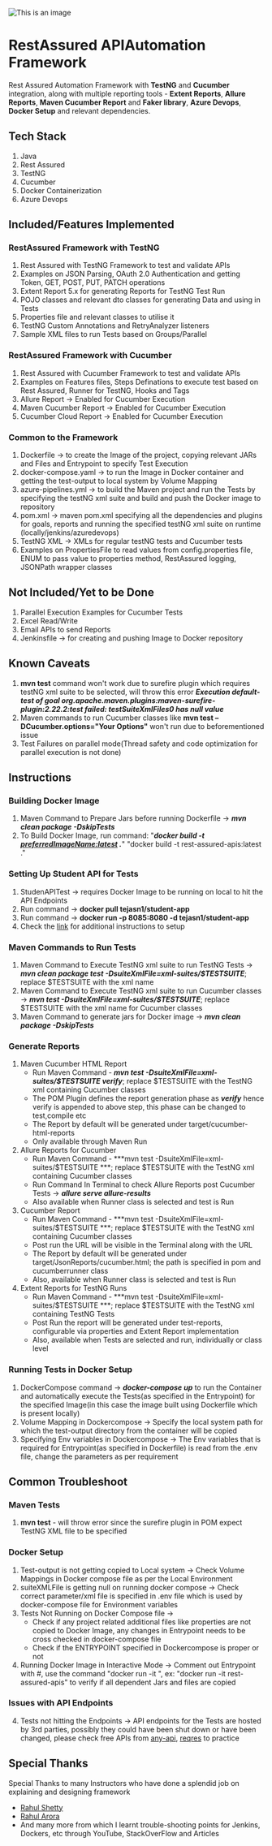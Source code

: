 ![This is an image](https://www.north-47.com/wp-content/uploads/2021/06/rest-assured-resized-copy.jpg) 

# RestAssured APIAutomation Framework
Rest Assured Automation Framework with **TestNG** and **Cucumber** integration, along with multiple reporting tools - **Extent Reports**, **Allure Reports**, **Maven Cucumber Report** and **Faker library**, **Azure Devops**, **Docker Setup** and relevant dependencies.

## Tech Stack
1. Java
2. Rest Assured 
3. TestNG
4. Cucumber
5. Docker Containerization
6. Azure Devops 

## Included/Features Implemented
### RestAssured Framework with TestNG
1. Rest Assured with TestNG Framework to test and validate APIs
2. Examples on JSON Parsing, OAuth 2.0 Authentication and getting Token, GET, POST, PUT, PATCH operations
3. Extent Report 5.x for generating Reports for TestNG Test Run
4. POJO classes and relevant dto classes for generating Data and using in Tests
5. Properties file and relevant classes to utilise it
6. TestNG Custom Annotations and RetryAnalyzer listeners
7. Sample XML files to run Tests based on Groups/Parallel

### RestAssured Framework with Cucumber
1. Rest Assured with Cucumber Framework to test and validate APIs
2. Examples on Features files, Steps Definations to execute test based on Rest Assured, Runner for TestNG, Hooks and Tags 
3. Allure Report -> Enabled for Cucumber Execution
4. Maven Cucumber Report -> Enabled for Cucumber Execution
5. Cucumber Cloud Report -> Enabled for Cucumber Execution

### Common to the Framework
1. Dockerfile -> to create the Image of the project, copying relevant JARs and Files and Entrypoint to specify Test Execution
2. docker-compose.yaml -> to run the Image in Docker container and getting the test-output to local system by Volume Mapping
3. azure-pipelines.yml -> to build the Maven project and run the Tests by specifying the testNG xml suite and build and push the Docker image to repository
4. pom.xml -> maven pom.xml specifying all the dependencies and plugins for goals, reports and running the specified testNG xml suite on runtime (locally/jenkins/azuredevops)
5. TestNG XML -> XMLs for regular testNG tests and Cucumber tests 
6. Examples on PropertiesFile to read values from config.properties file, ENUM to pass value to properties method, RestAssured logging, JSONPath wrapper classes 

## Not Included/Yet to be Done
1. Parallel Execution Examples for Cucumber Tests
2. Excel Read/Write
3. Email APIs to send Reports
4. Jenkinsfile -> for creating and pushing Image to Docker repository

## Known Caveats
1. **mvn test** command won't work due to surefire plugin which requires testNG xml suite to be selected, will throw this error ***Execution default-test of goal org.apache.maven.plugins:maven-surefire-plugin:2.22.2:test failed: testSuiteXmlFiles0 has null value***
2. Maven commands to run Cucumber classes like **mvn test –DCucumber.options="Your Options"** won't run due to beforementioned issue
3. Test Failures on parallel mode(Thread safety and code optimization for parallel execution is not done)

## Instructions
### Building Docker Image
1. Maven Command to Prepare Jars before running Dockerfile -> ***mvn clean package -DskipTests***
2. To Build Docker Image, run command: "***docker build -t <preferredImageName:latest> .***" "docker build -t rest-assured-apis:latest ."

### Setting Up Student API for Tests
1. StudenAPITest -> requires Docker Image to be running on local to hit the API Endpoints
2. Run command -> **docker pull tejasn1/student-app**
3. Run command -> **docker run -p 8085:8080 -d tejasn1/student-app**
4. Check the [link](https://hub.docker.com/r/tejasn1/student-app) for additional instructions to setup

### Maven Commands to Run Tests 
1. Maven Command to Execute TestNG xml suite to run TestNG Tests -> ***mvn clean package test -DsuiteXmlFile=xml-suites/$TESTSUITE***; replace $TESTSUITE with the xml name
2. Maven Command to Execute TestNG xml suite to run Cucumber classes -> ***mvn test -DsuiteXmlFile=xml-suites/$TESTSUITE***; replace $TESTSUITE with the xml name for Cucumber classes
3. Maven Command to generate jars for Docker image -> ***mvn clean package -DskipTests*** 

### Generate Reports
1. Maven Cucumber HTML Report
   * Run Maven Command - ***mvn test -DsuiteXmlFile=xml-suites/$TESTSUITE verify***; replace $TESTSUITE with the TestNG xml containing Cucumber classes
   * The POM Plugin defines the report generation phase as ***verify*** hence verify is appended to above step, this phase can be changed to test,compile etc
   * The Report by default will be generated under target/cucumber-html-reports
   * Only available through Maven Run
2. Allure Reports for Cucumber
   * Run Maven Command - ***mvn test -DsuiteXmlFile=xml-suites/$TESTSUITE ***; replace $TESTSUITE with the TestNG xml containing Cucumber classes
   * Run Command In Terminal to check Allure Reports post Cucumber Tests -> ***allure serve allure-results***
   * Also available when Runner class is selected and test is Run
3. Cucumber Report
   * Run Maven Command - ***mvn test -DsuiteXmlFile=xml-suites/$TESTSUITE ***; replace $TESTSUITE with the TestNG xml containing Cucumber classes
   * Post run the URL will be visible in the Terminal along with the URL
   * The Report by default will be generated under target/JsonReports/cucumber.html; the path is specified in pom and cucumberrunner class
   * Also, available when Runner class is selected and test is Run
4. Extent Reports for TestNG Runs
   * Run Maven Command - ***mvn test -DsuiteXmlFile=xml-suites/$TESTSUITE ***; replace $TESTSUITE with the TestNG xml containing TestNG Tests
   * Post Run the report will be generated under test-reports, configurable via properties and Extent Report implementation
   * Also, available when Tests are selected and run, individually or class level

### Running Tests in Docker Setup
1. DockerCompose command -> ***docker-compose up*** to run the Container and automatically execute the Tests(as specified in the Entrypoint) for the specified Image(in this case the image built using Dockerfile which is present locally) 
2. Volume Mapping in Dockercompose -> Specify the local system path for which the test-output directory from the container will be copied
3. Specifying Env variables in Dockercompose -> The Env variables that is required for Entrypoint(as specified in Dockerfile) is read from the .env file, change the parameters as per requirement

## Common Troubleshoot

### Maven Tests
1. **mvn test** - will throw error since the surefire plugin in POM expect TestNG XML file to be specified

### Docker Setup
1. Test-output is not getting copied to Local system -> Check Volume Mappings in Docker compose file as per the Local Environment
2. suiteXMLFile is getting null on running docker compose -> Check correct parameter/xml file is specified in .env file which is used by docker-compose file for Environment variables
3. Tests Not Running on Docker Compose file -> 
    * Check if any project related additional files like properties are not copied to Docker Image, any changes in Entrypoint needs to be cross checked in docker-compose file
    * Check if the ENTRYPOINT specified in Dockercompose is proper or not
4. Running Docker Image in Interactive Mode -> Comment out Entrypoint with #, use the command "docker run -it <the image name specified>", ex: "docker run -it rest-assured-apis" to verify if all dependent Jars and files are copied 

### Issues with API Endpoints
4. Tests not hitting the Endpoints -> API endpoints for the Tests are hosted by 3rd parties, possibly they could have been shut down or have been changed, please check free APIs from [any-api](https://any-api.com/), [reqres](https://reqres.in/) to practice

## Special Thanks
Special Thanks to many Instructors who have done a splendid job on explaining and designing framework
- [Rahul Shetty](https://rahulshettyacademy.com/#/index)
- [Rahul Arora](https://www.youtube.com/channel/UCVqvL7lt2hemvSlg6ihLWYw)
- And many more from which I learnt trouble-shooting points for Jenkins, Dockers, etc through YouTube, StackOverFlow and Articles 
